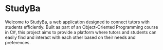 # StudyBa

Welcome to StudyBa, a web application designed to connect tutors with students efficiently. Built as part of an Object-Oriented Programming course in C#, this project aims to provide a platform where tutors and students can easily find and interact with each other based on their needs and preferences.
